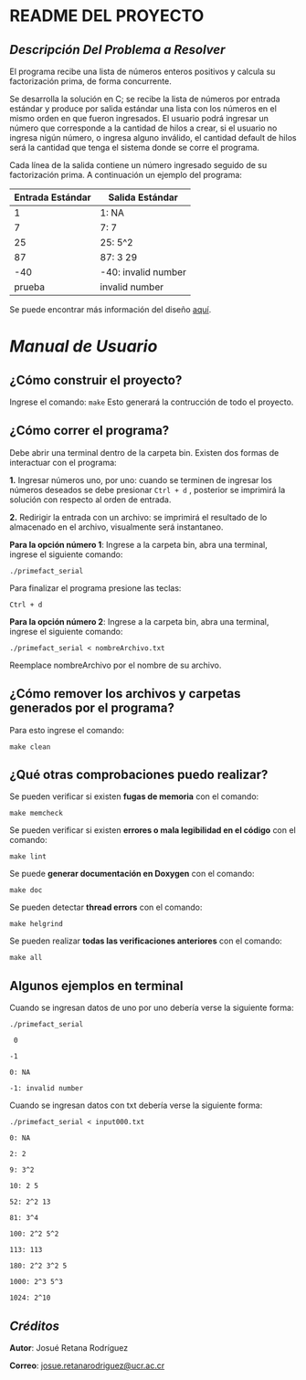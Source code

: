 # README DEL PROYECTO
## _Descripción Del Problema a Resolver_


El programa recibe una lista de números enteros positivos y calcula su factorización prima, de forma concurrente.

Se desarrolla la solución en C; se recibe la lista de números por entrada estándar y produce por salida 
estándar una lista con los números en el mismo orden en que fueron ingresados. El usuario podrá ingresar un número que corresponde a la cantidad de hilos a crear, si el usuario no ingresa nigún número, o ingresa alguno inválido, el cantidad default de hilos será la cantidad que tenga el sistema donde se corre el programa. 

Cada línea de la salida 
contiene un número ingresado seguido de su factorización prima. A continuación un ejemplo del programa:

| Entrada Estándar | Salida Estándar |
| ------ | ------ |
| 1 | 1: NA |
| 7 | 7: 7 |
| 25 | 25: 5^2 |
| 87 | 87: 3 29 |
| -40 | -40: invalid number |
| prueba | invalid number |

Se puede encontrar más información del diseño [aquí](https://github.com/JosueRR/ppc21b-04-josue_retana/blob/master/Tareas/Tarea02/primefact_pthread/design/readme.md).

# _Manual de Usuario_
## ¿Cómo construir el proyecto?
Ingrese el comando:
`make`
Esto generará la contrucción de todo el proyecto.
## ¿Cómo correr el programa?
Debe abrir una terminal dentro de la carpeta bin. Existen dos formas de interactuar con el programa:

**1.** Ingresar números uno, por uno: cuando se terminen de ingresar los números deseados se debe presionar `Ctrl + d` , posterior se imprimirá la solución con respecto al orden de entrada.

**2.** Redirigir la entrada con un archivo: se imprimirá el resultado de lo almacenado en el archivo, visualmente será instantaneo.

**Para la opción número 1**:
Ingrese a la carpeta bin, abra una terminal, ingrese el siguiente comando:

`./primefact_serial`

Para finalizar el programa presione las teclas:

`Ctrl + d`

**Para la opción número 2**:
Ingrese a la carpeta bin, abra una terminal, ingrese el siguiente comando:

`./primefact_serial < nombreArchivo.txt`

Reemplace nombreArchivo por el nombre de su archivo.

## ¿Cómo remover los archivos y carpetas generados por el programa?
Para esto ingrese el comando:

`make clean`

## ¿Qué otras comprobaciones puedo realizar?
Se pueden verificar si existen **fugas de memoria** con el comando:

`make memcheck`

Se pueden verificar si existen **errores o mala legibilidad en el código** con el comando:

`make lint`

Se puede **generar documentación en Doxygen** con el comando:

`make doc`

Se pueden detectar **thread errors** con el comando:

`make helgrind`

Se pueden realizar **todas las verificaciones anteriores** con el comando:

`make all`

## Algunos ejemplos en terminal
Cuando se ingresan datos de uno por uno debería verse la siguiente forma:

`./primefact_serial`

` 0`

`-1`

`0: NA`

`-1: invalid number`

Cuando se ingresan datos con txt debería verse la siguiente forma:

`./primefact_serial < input000.txt`

`0: NA`

`2: 2`

`9: 3^2`

`10: 2 5`

`52: 2^2 13`

`81: 3^4`

`100: 2^2 5^2`

`113: 113`

`180: 2^2 3^2 5`

`1000: 2^3 5^3`

`1024: 2^10`

## _Créditos_

**Autor**: Josué Retana Rodríguez

**Correo**: josue.retanarodriguez@ucr.ac.cr
